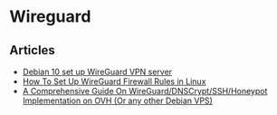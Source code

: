 # Wireguard

## Articles

* [Debian 10 set up WireGuard VPN server](https://www.cyberciti.biz/faq/debian-10-set-up-wireguard-vpn-server)
* [How To Set Up WireGuard Firewall Rules in Linux](https://www.cyberciti.biz/faq/how-to-set-up-wireguard-firewall-rules-in-linux/)
* [A Comprehensive Guide On WireGuard/DNSCrypt/SSH/Honeypot Implementation on OVH (Or any other Debian VPS)](https://github.com/BetterWayElectronics/secure-wireguard-implementation)
